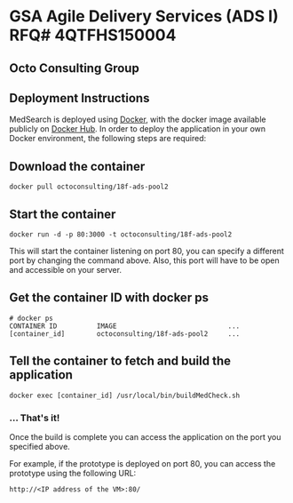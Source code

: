 # GSA Agile Delivery Services (ADS I) RFQ# 4QTFHS150004 #
## Octo Consulting Group ##
## Deployment Instructions ##

MedSearch is deployed using [Docker](http://docker.com), with the docker image available publicly on [Docker Hub](https://registry.hub.docker.com/u/octoconsulting/18f-ads-pool2/). In order to deploy the application in your own Docker environment, the following steps are required:

## Download the container ##
	docker pull octoconsulting/18f-ads-pool2

## Start the container ##
	docker run -d -p 80:3000 -t octoconsulting/18f-ads-pool2

This will start the container listening on port 80, you can specify a different port by changing the command above. Also, this port will have to be open and accessible on your server.

## Get the container ID with docker ps ##
	# docker ps
	CONTAINER ID          IMAGE                            ...
	[container_id]        octoconsulting/18f-ads-pool2     ...

## Tell the container to fetch and build the application ##
	docker exec [container_id] /usr/local/bin/buildMedCheck.sh

### ... That's it! ###
Once the build is complete you can access the application on the port you specified above.

For example, if the prototype is deployed on port 80, you can access the prototype using the following URL:

	http://<IP address of the VM>:80/
